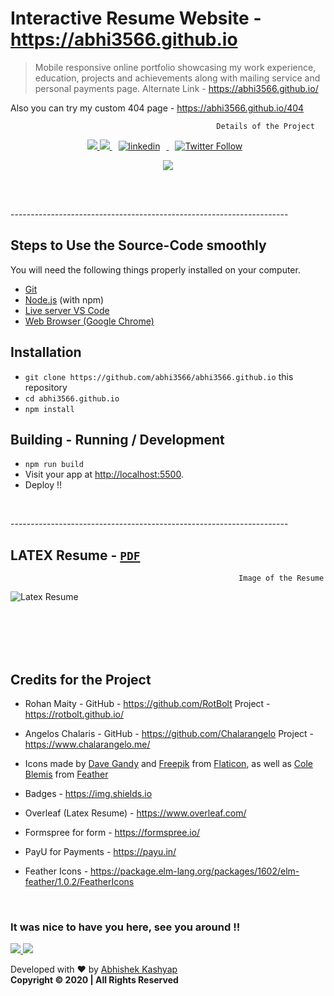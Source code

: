 # Interactive Resume Website - **https://abhi3566.github.io**

> Mobile responsive online portfolio showcasing my work experience, education, projects and achievements along with mailing service and personal payments page.  Alternate Link -   https://abhi3566.github.io/

Also you can try my custom 404 page - https://abhi3566.github.io/404 

                                                  Details of the Project

<p align = "center">
  

  
   <a href="https://github.com/abhi3566/">
    <img src="https://img.shields.io/github/followers/Abhishek-1998?label=Follow%20Abhishek-1998&style=social"></img>
  </a>
  

  <a href="https://github.com/Abhishek-1998/Abhishek-1998.github.io/commits">
    <img src="https://img.shields.io/github/last-commit/Abhishek-1998/Abhishek-1998.github.io"></img>
  </a>

<a href="https://www.linkedin.com/in/Abhishek-Kashyap24apr98/" rel="nofollow noreferrer">
                <img style="padding-right: 10px;padding-left: 10px;" src="https://img.shields.io/badge/LinkedIn-Abhishek Kashyap-blue?style=social&logo=LinkedIn" alt="linkedin">
              </img>
              </a>

  <a href="https://twitter.com/intent/follow?original_referer=https%3A%2F%2Fpublish.twitter.com%2F&ref_src=twsrc%5Etfw&region=follow_link&screen_name=abhi3566&tw_p=followbutton">
                <img style="padding-right: 10px;padding-left: 10px;" alt="Twitter Follow" src="https://img.shields.io/twitter/follow/abhi3566?style=social">
              </img>
              </a>
</p >


<p align = "center">
<a href="https://www.payumoney.com/paybypayumoney/#/43456C05BDCB295D19CC4D8632845B0E">
    <img src="https://img.shields.io/badge/Donate%20Now-Support-blue?style=flat"></img>
  </a>
</p>


<br/>
<br/>

<p> ---------------------------------------------------------------------</p>

## Steps to Use the Source-Code smoothly

You will need the following things properly installed on your computer.

* [Git](https://git-scm.com/)
* [Node.js](https://nodejs.org/) (with npm)
* [Live server VS Code](https://marketplace.visualstudio.com/items?itemName=ritwickdey.LiveServer/)
* [ Web Browser (Google Chrome) ](https://google.com/chrome/)


## Installation

* `git clone https://github.com/abhi3566/abhi3566.github.io` this repository
* `cd abhi3566.github.io`
* `npm install`


## Building -  Running / Development

* `npm run build` 
* Visit your app at [http://localhost:5500](http://localhost:5500).
* Deploy !!

<br/>

<p> ---------------------------------------------------------------------</p>

<p align= "center" >

## LATEX Resume -  [`PDF`](https://abhi3566.github.io/assets/Abhishek_Resume.pdf)

</p>

                                                       Image of the Resume

![Latex Resume](assets/Abhishek_Resume.jpg?raw=true "Title")




<br/>
<br/>
<br/>
<br/>


  [//]: <> (This is also a comment.)


## Credits for the Project 

* Rohan Maity - GitHub - https://github.com/RotBolt  Project - https://rotbolt.github.io/

* Angelos Chalaris - GitHub - https://github.com/Chalarangelo  Project - https://www.chalarangelo.me/

*  Icons made by <a href="https://www.flaticon.com/authors/dave-gandy" target="_blank">Dave Gandy</a> and <a href="https://www.freepik.com/" target="_blank">Freepik</a> from <a href="https://www.flaticon.com/" target="_blank">Flaticon</a>, as well as <a href="https://twitter.com/colebemis" target="_blank">Cole Blemis</a> from <a href="https://feathericons.com/" target="_blank">Feather</a>
           
* Badges - https://img.shields.io

* Overleaf (Latex Resume) - https://www.overleaf.com/

* Formspree for form - https://formspree.io/

* PayU for Payments - https://payu.in/ 

* Feather Icons - https://package.elm-lang.org/packages/1602/elm-feather/1.0.2/FeatherIcons

<br/>



<h3>It was nice to have you here, see you around !! </h3>

 <p align = "centre"> 

   <a href="https://github.com/abhi3566/abhi3566.github.io/fork">
    <img src="https://img.shields.io/github/forks/abhi3566/abhi3566.github.io?label=Fork&style=social"></img>
  </a>


  <a href="https://github.com/abhi3566/abhi3566.github.io/">
    <img src="https://img.shields.io/github/stars/abhi3566/abhi3566.github.io?style=social"></img>
  </a>
 
 Developed with ❤️ by <a href="https://github.com/abhi3566" target="_blank">Abhishek Kashyap</a> 
  <br>
            <strong> Copyright ©️ 2020 | All Rights Reserved </strong> 
            
  </p>
